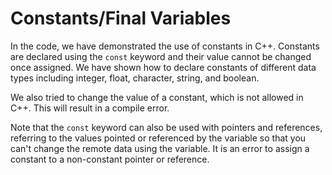 # Constants/Final Variables
In the code, we have demonstrated the use of constants in C++. Constants are declared using the `const` keyword and their value cannot be changed once assigned. We have shown how to declare constants of different data types including integer, float, character, string, and boolean. 

We also tried to change the value of a constant, which is not allowed in C++. This will result in a compile error. 

Note that the `const` keyword can also be used with pointers and references, referring to the values pointed or referenced by the variable so that you can't change the remote data using the variable.  It is an error to assign a constant to a non-constant pointer or reference.
